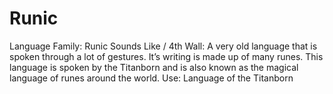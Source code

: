 # Runic

Language Family: Runic
Sounds Like / 4th Wall: A very old language that is spoken through a lot of gestures. It’s writing is made up of many runes. This language is spoken by the Titanborn and is also known as the magical language of runes around the world.
Use: Language of the Titanborn